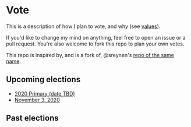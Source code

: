 # Vote

This is a description of how I plan to vote, and why (see
[values](values/README.md)).

If you'd like to change my mind on anything, feel free to open an issue or a
pull request. You're also welcome to fork this repo to plan your own votes.

This repo is inspired by, and is a fork of, @sreynen's [repo of the same name](https://github.com/sreynen/vote).

## Upcoming elections

- [2020 Primary (date TBD)](2020/primary/README.md)
- [November 3, 2020](2020/11-03/README.md)

## Past elections

